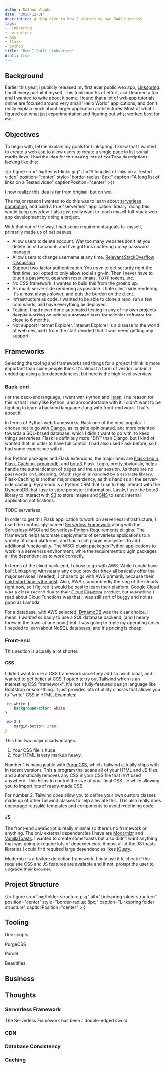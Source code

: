 ```yaml
---
author: Nathan Vaughn
date: "2020-12-31"
description: A deep dive in how I started my own SAAS business
tags:
- Linkspring
- serverless
- AWS
- flask
- python
title: "How I Built Linkspring"
draft: true
---
```


## Background

Earlier this year, I publicly released my first ever public web app,
[Linkspring](https://lksg.me). I built every part of it myself.
This took months of effort, and I learned a ton and I wanted to write about it
some. I found that a lot of web app
tutorials online are focused around very small "Hello World" applications,
and don't really explain much about larger application architectures. Most of
what I figured out what just experimentation and figuring out what worked best
for me.

## Objectives

To begin with, let me explain my goals for Linkspring. I knew that I wanted to create
a web app to allow users to create a single page to list social media links.
I had the idea for this seeing lots of YouTube descriptions looking like this:

{{< figure src="img/tested-links.jpg" alt="A long list of links on a Tested video" position="center" style="border-radius: 8px;" caption="A long list of links on a Tested video" captionPosition="center" >}}

I now realize this idea is
[far from original](https://alternativeto.net/software/linktree/), but oh well.

The major reason I wanted to do this was to learn about
[serverless computing](https://aws.amazon.com/serverless/), and build
a true "serverless" application. Ideally, doing this would keep costs low.
I also just really want to teach myself full-stack web app development by doing
a project.

With that out of the way, I had some requirements/goals for myself,
primarily made up of pet peeves.

- Allow users to delete account. Way too many websites don't let
you delete an old account, and I've got tons cluttering up my password manager.
- Allow users to change username at any time.
[Relevant StackOverflow Discussion](https://security.stackexchange.com/questions/175802/is-it-good-or-bad-practice-to-allow-a-user-to-change-their-username)
- Support two-factor authentication. You *have* to get security right the first time,
so I opted to only allow social sign-in.
Then I never have to touch a password, deal with reset emails, TOTP tokens, etc.
- No CSS framework. I wanted to build this from the ground up.
- As much server-side rendering as possible. I hate client-side rendering. It's
almost always slower, and puts the burden on the client.
- Infrastructure as code. I wanted to be able to clone a repo, run a few commands,
and have everything be deployed.
- Testing. I had never done automated testing in any of my own projects despite
working on writing automated tests for avionics software for close to 6 months.
- Not support Internet Explorer. Internet Explorer is a disease to the world of web dev,
and I from the start decided that it was never getting any support.

## Frameworks

Selecting the tooling and frameworks and things for a project I think
is more important than some people think. It's almost a form of vendor lock-in.
I ended up using a *ton* dependencies, but here is the high-level overview.

### Back-end

For the back-end language,
I went with Python and [Flask](https://palletsprojects.com/p/flask/).
The reason for this is that I really like Python, and am comfortable with it.
I didn't want to be fighting to learn a backend language along with front-end work.
That's about it.

In terms of Python web frameworks, Flask one of the most popular.
I choose not to go with [Django](https://www.djangoproject.com/),
as its quite opinionated, and more oriented towards a SQL-based database,
which I didn't want to go with, to keep things serverless.
Flask is definitely more "DIY" than Django, but I kind
of wanted that, in order to have full control. I had also used Flask
before, so I had some experience with it.

For Python packages and Flask extensions, the major ones are
[Flask-Login](https://flask-login.readthedocs.io/en/latest/),
[Flask-Caching](https://flask-caching.readthedocs.io/en/latest/),
[pynamodb](https://pynamodb.readthedocs.io/en/latest/), and
[boto3](https://boto3.amazonaws.com/v1/documentation/api/latest/index.html).
Flask-Login, pretty obviously, helps handle the authentication of pages
and the user session. As there are no passwords on Linkspring, OAuth
sign-in is handled by a separate library. Flask-Caching is another major
dependency, as this handles all the server-side caching. Pynamodb is a
Python ORM that I use to help interact with the DynamoDB that I use to
store persistent information. Lastly, I use the boto3 library to interact with
[S3](https://aws.amazon.com/s3/) to store images and
[SNS](https://aws.amazon.com/sns/) to send internal application notifications.

TODO serverless

In order to get this Flask application to work on serverless infrastructure,
I used the confusingly-named
[Serverless Framework](https://www.serverless.com/open-source/)
along with the [Serverless-WSGI](https://github.com/logandk/serverless-wsgi) and
[Serverless-Python-Requirements](https://github.com/UnitedIncome/serverless-python-requirements)
plugins. The framework helps automate deployments of serverless applications to
a variety of cloud platforms, and has a rich plugin ecosystem to add additional
functionality. The WSGI plugin packages Python applications to work in a serverless
environment, while the requirements plugin packages all the dependencies to work
correctly.

In terms of the cloud back-end, I chose to go with AWS. While I could have built
Linkspring with nearly any cloud provider (they all basically offer the major services
I needed), I chose to go with AWS primarily because their
[cold-start time is the best](https://dashbird.io/blog/ultimate-serverless-benchmark-2019/).
Also, AWS is undoubtedly the king of the clouds right now, so I figured it
would be best to learn their platform. Google Cloud was a close second due
to their [Cloud Firestore](https://cloud.google.com/firestore) product, but
everything I read about Cloud Functions was that it was still sort of buggy and not as
good as Lambda.

For a database, with AWS selected, [DynamoDB](https://aws.amazon.com/dynamodb/) was the
clear choice. I mean, I *wanted* so badly to use a SQL database backend,
(and I nearly threw in the towel at one point)
but it was going to triple my operating costs. I needed to learn about NoSQL databases,
and it's pricing is cheap.

### Front-end

This section is actually a lot shorter.

#### CSS

I didn't want to use a CSS framework since they add so much bloat, and I wanted
to get better at CSS. I opted to try out
[Tailwind](https://tailwindcss.com/) which is an interesting CSS
"framework". It's not a fully-featured design language like Bootstrap or something.
It just provides lots of utility classes that allows you to "write" CSS in HTML.
Examples:

```css
.bg-white {
    background-color: white;
}

.mb-2 {
    margin-botton: 2rem;
}
```

This has two major disadvantages.

1) Your CSS file is huge
2) Your HTML is very markup heavy.

Number 1 is manageable with [PurgeCSS](https://purgecss.com/),
which Tailwind actually ships with in recent versions. This a program that scans
all of your HTML and JS files, and automatically removes any CSS in your CSS file
that isn't used anywhere. This helps to control the size of your final CSS file
while allowing you to import lots of ready-made CSS.

For number 2, Tailwind does allow you to define your own custom
classes made up of other Tailwind classes to help alleviate this. This also really does
encourage reusable templates and components to avoid redefining code.

#### JS

The front-end JavaScript is really minimal so there's no framework or anything.
The only external dependencies I have are [Modernizr](https://modernizr.com/) and
[VanillaToasts](https://github.com/AlexKvazos/VanillaToasts). I wanted
to create some toasts but also didn't want anything that was going to require lots of
dependencies. Almost all of the JS toasts libraries I could find required large
dependencies likes [jQuery](https://jquery.com/).

Modernizr is a feature detection framework. I only use it to check if the requisite
CSS and JS features are available and if not, prompt the user to upgrade their browser.

## Project Structure

{{< figure src="img/folder-structure.png" alt="Linkspring folder structure" position="center" style="border-radius: 8px;" caption="Linkspring folder structure" captionPosition="center" >}}

## Tooling

Dev scripts

PurgeCSS

Parcel

Beautifies

## Business

## Thoughts

### Serverless Framework

The Serverless Framework has been a double-edged sword.

### CDN

### Database Consistency

### Caching
